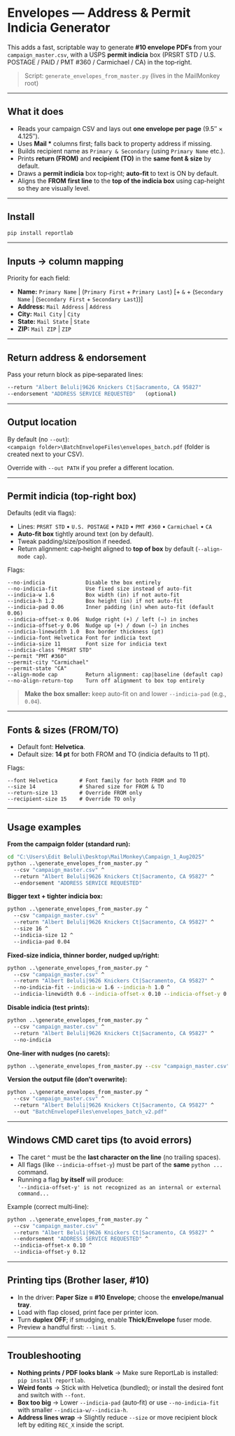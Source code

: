 # Envelopes — Address & Permit Indicia Generator

This adds a fast, scriptable way to generate **#10 envelope PDFs** from your `campaign_master.csv`, with a USPS **permit indicia** box (PRSRT STD / U.S. POSTAGE / PAID / PMT #360 / Carmichael / CA) in the top‑right.

> Script: `generate_envelopes_from_master.py` (lives in the MailMonkey root)

---

## What it does
- Reads your campaign CSV and lays out **one envelope per page** (9.5″ × 4.125″).
- Uses **Mail \*** columns first; falls back to property address if missing.
- Builds recipient name as `Primary & Secondary` (using `Primary Name` etc.).
- Prints **return (FROM)** and **recipient (TO)** in the **same font & size** by default.
- Draws a **permit indicia** box top‑right; **auto‑fit** to text is ON by default.
- Aligns the **FROM first line** to the **top of the indicia box** using cap‑height so they are visually level.

---

## Install
```bat
pip install reportlab
```

---

## Inputs → column mapping
Priority for each field:
- **Name:** `Primary Name` | (`Primary First` + `Primary Last`) [+ ` & ` + (`Secondary Name` | (`Secondary First` + `Secondary Last`))]
- **Address:** `Mail Address` | `Address`
- **City:** `Mail City` | `City`
- **State:** `Mail State` | `State`
- **ZIP:** `Mail ZIP` | `ZIP`

---

## Return address & endorsement
Pass your return block as pipe‑separated lines:
```bat
--return "Albert Beluli|9626 Knickers Ct|Sacramento, CA 95827"
--endorsement "ADDRESS SERVICE REQUESTED"   (optional)
```

---

## Output location
By default (no `--out`):  
`<campaign folder>\BatchEnvelopeFiles\envelopes_batch.pdf` (folder is created next to your CSV).

Override with `--out PATH` if you prefer a different location.

---

## Permit indicia (top‑right box)
Defaults (edit via flags):
- Lines: `PRSRT STD` • `U.S. POSTAGE` • `PAID` • `PMT #360` • `Carmichael` • `CA`
- **Auto‑fit box** tightly around text (on by default).
- Tweak padding/size/position if needed.
- Return alignment: cap‑height aligned to **top of box** by default (`--align-mode cap`).

Flags:
```
--no-indicia             Disable the box entirely
--no-indicia-fit         Use fixed size instead of auto‑fit
--indicia-w 1.6          Box width (in) if not auto‑fit
--indicia-h 1.2          Box height (in) if not auto‑fit
--indicia-pad 0.06       Inner padding (in) when auto‑fit (default 0.06)
--indicia-offset-x 0.06  Nudge right (+) / left (−) in inches
--indicia-offset-y 0.06  Nudge up (+) / down (−) in inches
--indicia-linewidth 1.0  Box border thickness (pt)
--indicia-font Helvetica Font for indicia text
--indicia-size 11        Font size for indicia text
--indicia-class "PRSRT STD"
--permit "PMT #360"
--permit-city "Carmichael"
--permit-state "CA"
--align-mode cap         Return alignment: cap|baseline (default cap)
--no-align-return-top    Turn off alignment to box top entirely
```

> **Make the box smaller:** keep auto‑fit on and lower `--indicia-pad` (e.g., `0.04`).

---

## Fonts & sizes (FROM/TO)
- Default font: **Helvetica**.
- Default size: **14 pt** for both FROM and TO (indicia defaults to 11 pt).

Flags:
```
--font Helvetica       # Font family for both FROM and TO
--size 14              # Shared size for FROM & TO
--return-size 13       # Override FROM only
--recipient-size 15    # Override TO only
```

---

## Usage examples

**From the campaign folder (standard run):**
```bat
cd "C:\Users\Edit Beluli\Desktop\MailMonkey\Campaign_1_Aug2025"
python ..\generate_envelopes_from_master.py ^
  --csv "campaign_master.csv" ^
  --return "Albert Beluli|9626 Knickers Ct|Sacramento, CA 95827" ^
  --endorsement "ADDRESS SERVICE REQUESTED"
```

**Bigger text + tighter indicia box:**
```bat
python ..\generate_envelopes_from_master.py ^
  --csv "campaign_master.csv" ^
  --return "Albert Beluli|9626 Knickers Ct|Sacramento, CA 95827" ^
  --size 16 ^
  --indicia-size 12 ^
  --indicia-pad 0.04
```

**Fixed-size indicia, thinner border, nudged up/right:**
```bat
python ..\generate_envelopes_from_master.py ^
  --csv "campaign_master.csv" ^
  --return "Albert Beluli|9626 Knickers Ct|Sacramento, CA 95827" ^
  --no-indicia-fit --indicia-w 1.6 --indicia-h 1.0 ^
  --indicia-linewidth 0.6 --indicia-offset-x 0.10 --indicia-offset-y 0.12
```

**Disable indicia (test prints):**
```bat
python ..\generate_envelopes_from_master.py ^
  --csv "campaign_master.csv" ^
  --return "Albert Beluli|9626 Knickers Ct|Sacramento, CA 95827" ^
  --no-indicia
```

**One-liner with nudges (no carets):**
```bat
python ..\generate_envelopes_from_master.py --csv "campaign_master.csv" --return "Albert Beluli|9626 Knickers Ct|Sacramento, CA 95827" --endorsement "ADDRESS SERVICE REQUESTED" --indicia-offset-x 0.10 --indicia-offset-y 0.12
```

**Version the output file (don’t overwrite):**
```bat
python ..\generate_envelopes_from_master.py ^
  --csv "campaign_master.csv" ^
  --return "Albert Beluli|9626 Knickers Ct|Sacramento, CA 95827" ^
  --out "BatchEnvelopeFiles\envelopes_batch_v2.pdf"
```

---

## Windows CMD caret tips (to avoid errors)
- The caret `^` must be the **last character on the line** (no trailing spaces).
- All flags (like `--indicia-offset-y`) must be part of the **same** `python ...` command.
- Running a flag **by itself** will produce:  
  `'--indicia-offset-y' is not recognized as an internal or external command...`

Example (correct multi‑line):
```bat
python ..\generate_envelopes_from_master.py ^
  --csv "campaign_master.csv" ^
  --return "Albert Beluli|9626 Knickers Ct|Sacramento, CA 95827" ^
  --endorsement "ADDRESS SERVICE REQUESTED" ^
  --indicia-offset-x 0.10 ^
  --indicia-offset-y 0.12
```

---

## Printing tips (Brother laser, #10)
- In the driver: **Paper Size = #10 Envelope**; choose the **envelope/manual tray**.
- Load with flap closed, print face per printer icon.
- Turn **duplex OFF**; if smudging, enable **Thick/Envelope** fuser mode.
- Preview a handful first: `--limit 5`.

---

## Troubleshooting
- **Nothing prints / PDF looks blank** → Make sure ReportLab is installed: `pip install reportlab`.
- **Weird fonts** → Stick with Helvetica (bundled); or install the desired font and switch with `--font`.
- **Box too big** → Lower `--indicia-pad` (auto‑fit) or use `--no-indicia-fit` with smaller `--indicia-w/--indicia-h`.
- **Address lines wrap** → Slightly reduce `--size` or move recipient block left by editing `REC_X` inside the script.
